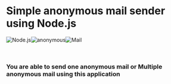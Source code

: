 # **Simple anonymous mail sender using Node.js**

<img alt='Node.js' src='https://img.shields.io/badge/Node.js-100000?style=for-the-badge&logo=Node.js&logoColor=white&labelColor=00CA1E&color=00CA1E'/><img alt='anonymous' src='https://img.shields.io/badge/anonymous-100000?style=for-the-badge&logo=anonymous&logoColor=white&labelColor=black&color=black'/><img alt='Mail' src='https://img.shields.io/badge/mail-100000?style=for-the-badge&logo=&logoColor=white&labelColor=black&color=FA5032'/>

<br>

### You are able to send one anonymous mail or Multiple anonymous mail using this application
